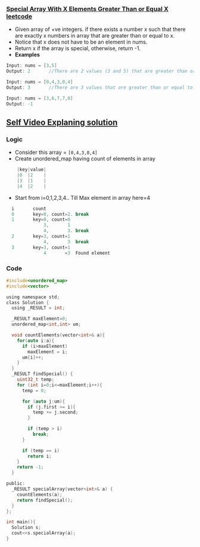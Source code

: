 ### [Special Array With X Elements Greater Than or Equal X leetcode](https://leetcode.com/contest/weekly-contest-209/problems/special-array-with-x-elements-greater-than-or-equal-x/)
- Given array of +ve integers. if there exists a number x such that there are exactly x numbers in array that are greater than or equal to x.
- Notice that x does not have to be an element in nums.
- Return x if the array is special, otherwise, return -1.
- **Examples**
```c
Input: nums = [3,5]
Output: 2       //There are 2 values (3 and 5) that are greater than or equal to 2.

Input: nums = [0,4,3,0,4]
Output: 3       //There are 3 values that are greater than or equal to 3.

Input: nums = [3,6,7,7,0]
Output: -1
```

## [Self Video Explaning solution](https://youtu.be/y6WBNHY24vY)

### Logic
- Consider this array = `[0,4,3,0,4]`
- Create unordered_map having count of elements in array
```c
    |key|value|
    |0  |2    |
    |3  |1    |
    |4  |2    |
```    
- Start from i=0,1,2,3,4.. Till Max element in array here=4
```c
  i       count
  0       key=0, count=2. break
  1       key=0, count=0
              3,       1
              4,       3. break
  2       key=3, count=1
              4,       3  break
  3       key=3, count=1
              4       =3  Found element
```

### Code
```c
#include<unordered_map>
#include<vector>

using namespace std;
class Solution {
  using _RESULT = int;

  _RESULT maxElement=0;
  unordered_map<int,int> um;

  void countElements(vector<int>& a){
    for(auto i:a){
      if (i>maxElement)
        maxElement = i;
      um[i]++;
    }
  }
  _RESULT findSpecial() {
    uint32_t temp;
    for (int i=0;i<=maxElement;i++){
      temp = 0;

      for (auto j:um){
        if (j.first >= i){
          temp += j.second;
        }

        if (temp > i)
          break;
      }

      if (temp == i)
        return i;
    }
    return -1;
  }

public:
  _RESULT specialArray(vector<int>& a) {
    countElements(a);
    return findSpecial();
  }
};

int main(){
  Solution s;
  cout<<s.specialArray(a);
}
```
